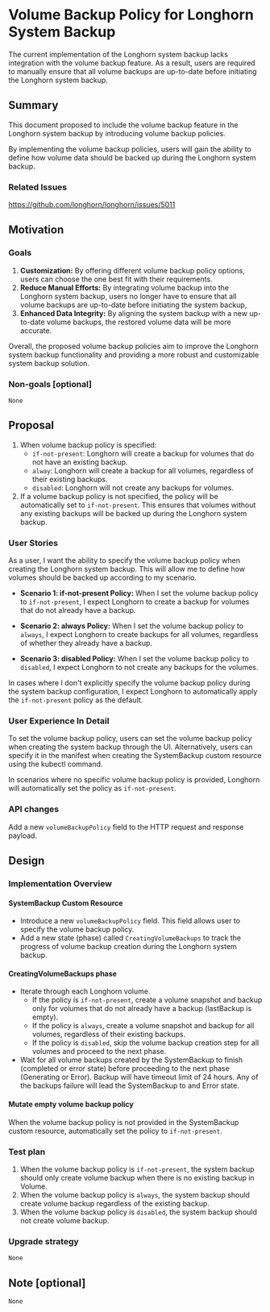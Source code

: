 # Volume Backup Policy for Longhorn System Backup

The current implementation of the Longhorn system backup lacks integration with the volume backup feature. As a result, users are required to manually ensure that all volume backups are up-to-date before initiating the Longhorn system backup.

## Summary

This document proposed to include the volume backup feature in the Longhorn system backup by introducing volume backup policies. 

By implementing the volume backup policies, users will gain the ability to define how volume data should be backed up during the Longhorn system backup.

### Related Issues

https://github.com/longhorn/longhorn/issues/5011

## Motivation

### Goals

1. **Customization:** By offering different volume backup policy options, users can choose the one best fit with their requirements.
1. **Reduce Manual Efforts:** By integrating volume backup into the Longhorn system backup, users no longer have to ensure that all volume backups are up-to-date before initiating the system backup,
1. **Enhanced Data Integrity:** By aligning the system backup with a new up-to-date volume backups, the restored volume data will be more accurate.

Overall, the proposed volume backup policies aim to improve the Longhorn system backup functionality and providing a more robust and customizable system backup solution.

### Non-goals [optional]

`None`

## Proposal

1. When volume backup policy is specified:
   - `if-not-present`: Longhorn will create a backup for volumes that do not have an existing backup.
   - `alway`: Longhorn will create a backup for all volumes, regardless of their existing backups.
   - `disabled`: Longhorn will not create any backups for volumes.
1. If a volume backup policy is not specified, the policy will be automatically set to `if-not-present`. This ensures that volumes without any existing backups will be backed up during the Longhorn system backup.

### User Stories

As a user, I want the ability to specify the volume backup policy when creating the Longhorn system backup. This will allow me to define how volumes should be backed up according to my scenario.

- **Scenario 1: if-not-present Policy:** When I set the volume backup policy to `if-not-present`, I expect Longhorn to create a backup for volumes that do not already have a backup.

- **Scenario 2: always Policy:** When I set the volume backup policy to `always`, I expect Longhorn to create backups for all volumes, regardless of whether they already have a backup.

- **Scenario 3: disabled Policy:** When I set the volume backup policy to `disabled`, I expect Longhorn to not create any backups for the volumes.

In cases where I don't explicitly specify the volume backup policy during the system backup configuration, I expect Longhorn to automatically apply the `if-not-present` policy as the default.

### User Experience In Detail

To set the volume backup policy, users can set the volume backup policy when creating the system backup through the UI. Alternatively, users can specify it in the manifest when creating the SystemBackup custom resource using the kubectl command.

In scenarios where no specific volume backup policy is provided, Longhorn will automatically set the policy as `if-not-present`. 

### API changes

Add a new `volumeBackupPolicy` field to the HTTP request and response payload.

## Design

### Implementation Overview

#### SystemBackup Custom Resource

- Introduce a new `volumeBackupPolicy` field. This field allows user to specify the volume backup policy.
- Add a new state (phase) called `CreatingVolumeBackups` to track the progress of volume backup creation during the Longhorn system backup.

#### CreatingVolumeBackups phase

- Iterate through each Longhorn volume.
  - If the policy is `if-not-present`, create a volume snapshot and backup only for volumes that do not already have a backup (lastBackup is empty).
  - If the policy is `always`, create a volume snapshot and backup for all volumes, regardless of their existing backups.
  - If the policy is `disabled`, skip the volume backup creation step for all volumes and proceed to the next phase.
- Wait for all volume backups created by the SystemBackup to finish (completed or error state) before proceeding to the next phase (Generating or Error). Backup will have timeout limit of 24 hours. Any of the backups failure will lead the SystemBackup to and Error state.

#### Mutate empty volume backup policy

When the volume backup policy is not provided in the SystemBackup custom resource, automatically set the policy to `if-not-present`. 

### Test plan

1. When the volume backup policy is `if-not-present`, the system backup should only create volume backup when there is no existing backup in Volume.
1. When the volume backup policy is `always`, the system backup should create volume backup regardless of the existing backup.
1. When the volume backup policy is `disabled`, the system backup should not create volume backup.

### Upgrade strategy

`None`

## Note [optional]

`None`
